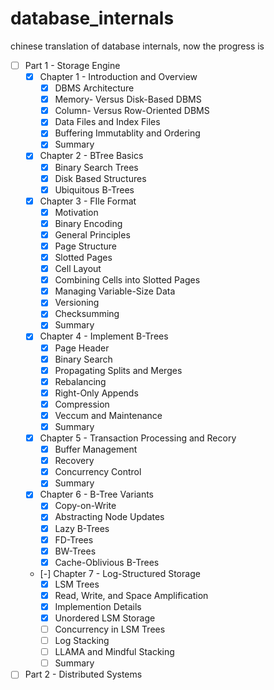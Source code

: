 # database_internals
chinese translation of database internals, now the progress is

- [ ] Part 1 - Storage Engine
  - [x] Chapter 1 - Introduction and Overview
    - [x] DBMS Architecture
    - [x] Memory- Versus Disk-Based DBMS
    - [x] Column- Versus Row-Oriented DBMS
    - [x] Data Files and Index Files
    - [x] Buffering Immutablity and Ordering
    - [x] Summary
  - [x] Chapter 2 - BTree Basics
    - [x] Binary Search Trees
    - [x] Disk Based Structures
    - [x] Ubiquitous B-Trees
  - [x] Chapter 3 - FIle Format
    - [x] Motivation
    - [x] Binary Encoding
    - [x] General Principles
    - [x] Page Structure
    - [x] Slotted Pages
    - [x] Cell Layout
    - [x] Combining Cells into Slotted Pages
    - [x] Managing Variable-Size Data
    - [x] Versioning
    - [x] Checksumming
    - [x] Summary
  - [x] Chapter 4 - Implement B-Trees
    - [x] Page Header
    - [x] Binary Search
    - [x] Propagating Splits and Merges
    - [x] Rebalancing
    - [x] Right-Only Appends
    - [x] Compression
    - [x] Veccum and Maintenance
    - [x] Summary
  - [x] Chapter 5 - Transaction Processing and Recory
    - [x] Buffer Management
    - [x] Recovery
    - [x] Concurrency Control
    - [x] Summary
  - [x] Chapter 6 - B-Tree Variants
    - [x] Copy-on-Write
    - [x] Abstracting Node Updates
    - [x] Lazy B-Trees
    - [x] FD-Trees
    - [x] BW-Trees
    - [x] Cache-Oblivious B-Trees
  - [-] Chapter 7 - Log-Structured Storage
    - [x] LSM Trees
    - [x] Read, Write, and Space Amplification
    - [x] Implemention Details
    - [x] Unordered LSM Storage
    - [ ] Concurrency in LSM Trees
    - [ ] Log Stacking
    - [ ] LLAMA and Mindful Stacking
    - [ ] Summary
- [ ] Part 2 - Distributed Systems
